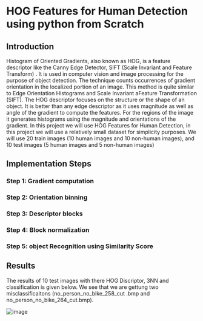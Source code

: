 # HOG Features for Human Detection using python from Scratch

## Introduction
Histogram of Oriented Gradients, also known as HOG, is a feature descriptor like the Canny Edge Detector, SIFT (Scale Invariant and Feature Transform) . It is used in computer vision and image processing for the purpose of object detection. The technique counts occurrences of gradient orientation in the localized portion of an image. This method is quite similar to Edge Orientation Histograms and Scale Invariant aFeature Transformation (SIFT). The HOG descriptor focuses on the structure or the shape of an object. It is better than any edge descriptor as it uses magnitude as well as angle of the gradient to compute the features. For the regions of the image it generates histograms using the magnitude and orientations of the gradient.
In this project we will use HOG Features for Human Detection, in this project we will use a relatively small dataset for simplicity purposes. We will use 20 train images (10 human images and 10 non-human images), and 10 test images (5 human images and 5 non-human images)

## Implementation Steps

### Step 1: Gradient computation
### Step 2: Orientation binning
### Step 3: Descriptor blocks
### Step 4: Block normalization
### Step 5: object Recognition using Similarity Score

## Results
The results of 10 test images with there HOG Discriptor, 3NN and classification is given below. We see that we are gettung two misclassificaitons (no_person_no_bike_258_cut
.bmp and no_person_no_bike_264_cut.bmp).

![image](https://user-images.githubusercontent.com/50113394/148706179-4aec0eba-b6e3-4d4a-9d98-a8975b9b2f5d.png)

